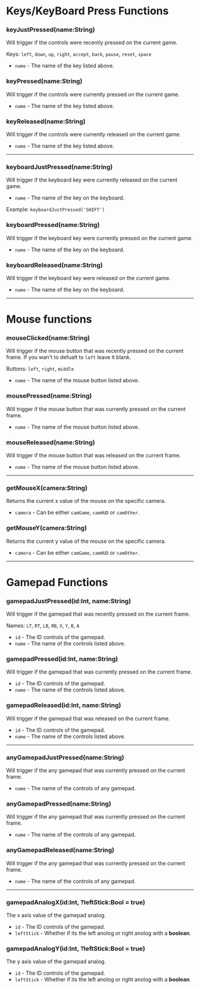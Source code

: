 # Keys/KeyBoard Press Functions
### keyJustPressed(name:String)
Will trigger if the controls were recently pressed on the current game.

Keys: `left`, `down`, `up`, `right`, `accept`, `back`, `pause`, `reset`, `space`

- `name` - The name of the key listed above.

### keyPressed(name:String)
Will trigger if the controls were currently pressed on the current game.

- `name` - The name of the key listed above.

### keyReleased(name:String)
Will trigger if the controls were currently released on the current game.

- `name` - The name of the key listed above.

***

### keyboardJustPressed(name:String)
Will trigger if the keyboard key were currently released on the current game.

- `name` - The name of the key on the keyboard.

Example: `keyboardJustPressed('SHIFT')`

### keyboardPressed(name:String)
Will trigger if the keyboard key were currently pressed on the current game.

- `name` - The name of the key on the keyboard.

### keyboardReleased(name:String)
Will trigger if the keyboard key were released on the current game.

- `name` - The name of the key on the keyboard.

***

# Mouse functions
### mouseClicked(name:String)
Will trigger if the mouse button that was recently pressed on the current frame. If you wan't to defualt to `left` leave it blank.

Buttons: `left`, `right`, `middle`

- `name` - The name of the mouse button listed above.

### mousePressed(name:String)
Will trigger if the mouse button that was currently pressed on the current frame.

- `name` - The name of the mouse button listed above.

### mouseReleased(name:String)
Will trigger if the mouse button that was released on the current frame.

- `name` - The name of the mouse button listed above.

***

### getMouseX(camera:String)
Returns the current x value of the mouse on the specific camera.

- `camera` - Can be either `camGame`, `camHUD` or `camOther`.

### getMouseY(camera:String)
Returns the current y value of the mouse on the specific camera.

- `camera` - Can be either `camGame`, `camHUD` or `camOther`.

***

# Gamepad Functions
### gamepadJustPressed(id:Int, name:String)
Will trigger if the gamepad that was recently pressed on the current frame.

Names: `LT`, `RT`, `LB`, `RB`, `X`, `Y`, `B`, `A`

- `id` - The ID controls of the gamepad.
- `name` - The name of the controls listed above.

### gamepadPressed(id:Int, name:String)
Will trigger if the gamepad that was currently pressed on the current frame.

- `id` - The ID controls of the gamepad.
- `name` - The name of the controls listed above.

### gamepadReleased(id:Int, name:String)
Will trigger if the gamepad that was released on the current frame.

- `id` - The ID controls of the gamepad.
- `name` - The name of the controls listed above.

***

### anyGamepadJustPressed(name:String)
Will trigger if the any gamepad that was currently pressed on the current frame.

- `name` - The name of the controls of any gamepad.

### anyGamepadPressed(name:String)
Will trigger if the any gamepad that was currently pressed on the current frame.

- `name` - The name of the controls of any gamepad.

### anyGamepadReleased(name:String)
Will trigger if the any gamepad that was currently pressed on the current frame.

- `name` - The name of the controls of any gamepad.

***

### gamepadAnalogX(id:Int, ?leftStick:Bool = true)
The x axis value of the gamepad analog.

- `id` - The ID controls of the gamepad.
- `leftStick` - Whether if its the left anolog or right anolog with a **boolean**.

### gamepadAnalogY(id:Int, ?leftStick:Bool = true)
The y axis value of the gamepad analog.

- `id` - The ID controls of the gamepad.
- `leftStick` - Whether if its the left anolog or right anolog with a **boolean**.